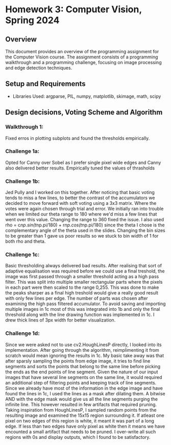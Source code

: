 # Homework 3: Computer Vision, Spring 2024

## Overview

This document provides an overview of the programming assignment for the Computer Vision course. The assignment consists of a programming walkthrough and a programming challenge, focusing on image processing and edge detection techniques.

## Setup and Requirements

- Libraries Used: 
argparse, PIL, numpy, matplotlib, skimage, math, scipy

## Design decisions, Voting Scheme and Algorithm

### Walkthrough 1: 
Fixed erros in plotting subplots and found the thresholds empirically.

### Challenge 1a: 
Opted for Canny over Sobel as I prefer single pixel wide edges and Canny also delivered better results.
Empirically tuned the values of thrasholds 

### Challenge 1b:
Jed Pully and I worked on this together. After noticing that basic voting tends to miss a few lines, to better the contrast of the accumulators we decided to move forward with soft voting using a 3x3 matrix. Where the votes were again chosen through trial and error. We initially ran into trouble when we limited our theta range to 180 where we'd miss a few lines that went over this value. Changing the range to 360 fixed the issue. I also used rho = c*np.sin(t*np.pi/180) + r*np.cos(t*np.pi/180) since the theta I chose is the complementary angle of the theta used in the slides. Changing the bin sizes to be greater than 1 gave us poor results so we stuck to bin width of 1 for both rho and theta.

### Challenge 1c:
Basic thresholding always delivered bad results. After realising that sort of adaptive equalisation was required before we could use a final treshold, the image was first passed through a smaller threshold acting as a high pass filter. This was split into multiple smaller rectangular parts where the pixels in each part were then scaled to the range 0,255. This was done to make the peaks sharper as a final high treshold would give a really good result with only few lines per edge. The number of parts was chosen after examining the high pass filtered accumulator. To avoid saving and importing multiple images in 1c most of this was integrated into 1b and only the final threshold along with the line drawing function was implemented in 1c. I drew thick lines of 3px width for better visualization.

### Challenge 1d:
Since we were asked not to use cv2.HoughLinesP directly, I looked into its implementation. After going through the algorithm, reimplimenting it from scratch would mean ignoring the results in 1c. My basic take away was that after sparsly sampling the points from edge image, it tries to find line segments and sorts the points that belong to the same line before picking the ends as the end points of line segment. Given the nature of our input images that have several line segments on the same line, it would required an additional step of filtering points and keeping track of line segments. Since we already have most of the information in the edge image and have found the lines in 1c, I used the lines as a mask after dilating them. A bitwise AND with the edge mask would give us all the line segments purging the infinite line. This however resulted in few artifacts that required pruning. Taking inspiration from HoughLinesP, I sampled random points from the resulting image and examined the 15x15 region surrounding it. If atleast one pixel on two edges of this region is white, it meant it was part of a long edge. If less than two edges have only pixel as white then it means we have encounted a small artifact that needs to be pruned. I over-write all such regions with 0s and display outputs, which I found to be satisfactory.

